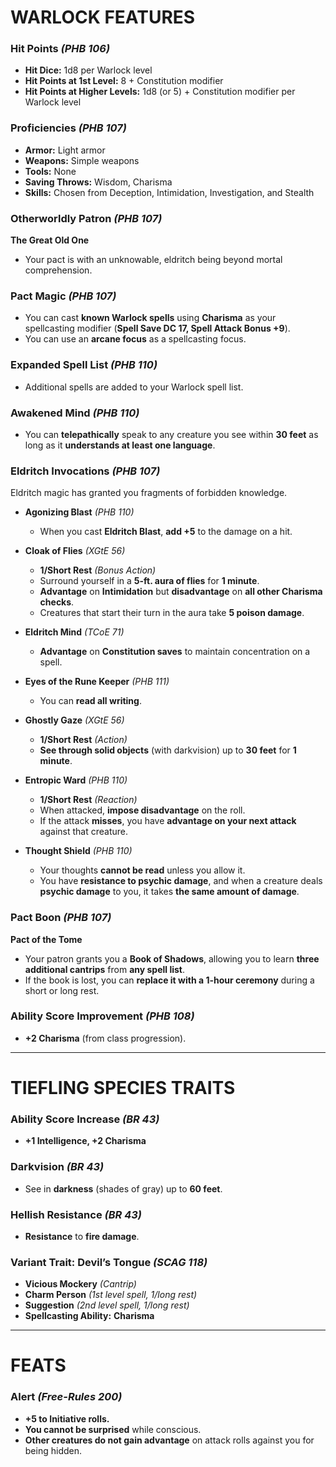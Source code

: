 

# **WARLOCK FEATURES**  

### **Hit Points** *(PHB 106)*  
- **Hit Dice:** 1d8 per Warlock level  
- **Hit Points at 1st Level:** 8 + Constitution modifier  
- **Hit Points at Higher Levels:** 1d8 (or 5) + Constitution modifier per Warlock level  

### **Proficiencies** *(PHB 107)*  
- **Armor:** Light armor  
- **Weapons:** Simple weapons  
- **Tools:** None  
- **Saving Throws:** Wisdom, Charisma  
- **Skills:** Chosen from Deception, Intimidation, Investigation, and Stealth  

### **Otherworldly Patron** *(PHB 107)*  
**The Great Old One**  
- Your pact is with an unknowable, eldritch being beyond mortal comprehension.  

### **Pact Magic** *(PHB 107)*  
- You can cast **known Warlock spells** using **Charisma** as your spellcasting modifier (**Spell Save DC 17, Spell Attack Bonus +9**).  
- You can use an **arcane focus** as a spellcasting focus.  

### **Expanded Spell List** *(PHB 110)*  
- Additional spells are added to your Warlock spell list.  

### **Awakened Mind** *(PHB 110)*  
- You can **telepathically** speak to any creature you see within **30 feet** as long as it **understands at least one language**.  

### **Eldritch Invocations** *(PHB 107)*  
Eldritch magic has granted you fragments of forbidden knowledge.  

- **Agonizing Blast** *(PHB 110)*  
  - When you cast **Eldritch Blast**, **add +5** to the damage on a hit.  

- **Cloak of Flies** *(XGtE 56)*  
  - **1/Short Rest** *(Bonus Action)*  
  - Surround yourself in a **5-ft. aura of flies** for **1 minute**.  
  - **Advantage** on **Intimidation** but **disadvantage** on **all other Charisma checks**.  
  - Creatures that start their turn in the aura take **5 poison damage**.  

- **Eldritch Mind** *(TCoE 71)*  
  - **Advantage** on **Constitution saves** to maintain concentration on a spell.  

- **Eyes of the Rune Keeper** *(PHB 111)*  
  - You can **read all writing**.  

- **Ghostly Gaze** *(XGtE 56)*  
  - **1/Short Rest** *(Action)*  
  - **See through solid objects** (with darkvision) up to **30 feet** for **1 minute**.  

- **Entropic Ward** *(PHB 110)*  
  - **1/Short Rest** *(Reaction)*  
  - When attacked, **impose disadvantage** on the roll.  
  - If the attack **misses**, you have **advantage on your next attack** against that creature.  

- **Thought Shield** *(PHB 110)*  
  - Your thoughts **cannot be read** unless you allow it.  
  - You have **resistance to psychic damage**, and when a creature deals **psychic damage** to you, it takes **the same amount of damage**.  

### **Pact Boon** *(PHB 107)*  
**Pact of the Tome**  
- Your patron grants you a **Book of Shadows**, allowing you to learn **three additional cantrips** from **any spell list**.  
- If the book is lost, you can **replace it with a 1-hour ceremony** during a short or long rest.  

### **Ability Score Improvement** *(PHB 108)*  
- **+2 Charisma** (from class progression).  

---

# **TIEFLING SPECIES TRAITS**  

### **Ability Score Increase** *(BR 43)*  
- **+1 Intelligence, +2 Charisma**  

### **Darkvision** *(BR 43)*  
- See in **darkness** (shades of gray) up to **60 feet**.  

### **Hellish Resistance** *(BR 43)*  
- **Resistance** to **fire damage**.  

### **Variant Trait: Devil’s Tongue** *(SCAG 118)*  
- **Vicious Mockery** *(Cantrip)*  
- **Charm Person** *(1st level spell, 1/long rest)*  
- **Suggestion** *(2nd level spell, 1/long rest)*  
- **Spellcasting Ability:** **Charisma**  

---

# **FEATS**


### **Alert** *(Free-Rules 200)*  
- **+5 to Initiative rolls.**  
- **You cannot be surprised** while conscious.  
- **Other creatures do not gain advantage** on attack rolls against you for being hidden.  